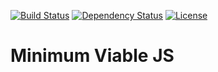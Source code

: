 [![Build Status](http://img.shields.io/travis/pikesley/maths.js.svg?style=flat-square)](https://travis-ci.org/pikesley/maths.js)
[![Dependency Status](http://img.shields.io/gemnasium/pikesley/maths.js.svg?style=flat-square)](https://gemnasium.com/pikesley/maths.js)
[![License](http://img.shields.io/:license-mit-blue.svg?style=flat-square)](http://pikesley.mit-license.org)

# Minimum Viable JS
